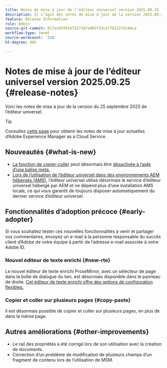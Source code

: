 ```yaml
---
title: Notes de mise à jour de l’éditeur universel version 2025.09.25
description: Il s’agit des notes de mise à jour de la version 2025.09.25 de l’éditeur universel.
feature: Release Information
role: Admin
source-git-commit: 017ac03f6547317197a903f23ce77b1227dc94ca
workflow-type: tm+mt
source-wordcount: '224'
ht-degree: 46%

---
```



# Notes de mise à jour de l’éditeur universel version 2025.09.25 {#release-notes}

Voici les notes de mise à jour de la version du 25 septembre 2025 de l’éditeur universel.

>[!TIP]
>
>Consultez [cette page](/help/release-notes/release-notes-cloud/release-notes-current.md) pour obtenir les notes de mise à jour actuelles d’Adobe Experience Manager as a Cloud Service.

## Nouveautés {#what-is-new}

* [La fonction de copier-coller](/help/sites-cloud/authoring/universal-editor/authoring.md#copy-paste) peut désormais être [désactivée à l’aide d’une balise meta.](/help/implementing/universal-editor/customizing.md#copy-paste)
* [Lors de l’utilisation de l’éditeur universel dans des environnements AEM hébergés (AMS),](https://experienceleague.adobe.com/fr/docs/experience-manager-65/content/implementing/developing/headless/universal-editor/introduction) l’éditeur universel utilise désormais le service d’éditeur universel hébergé par AEM et ne dépend plus d’une installation AMS locale, ce qui vous garantit de toujours disposer automatiquement du dernier service d’éditeur universel.

## Fonctionnalités d’adoption précoce {#early-adopter}

Si vous souhaitez tester ces nouvelles fonctionnalités à venir et partager vos commentaires, envoyez un e-mail à la personne responsable du succès client d’Adobe de votre équipe à partir de l’adresse e-mail associée à votre Adobe ID.

### Nouvel éditeur de texte enrichi {#new-rte}

Le nouvel éditeur de texte enrichi ProseMirror, avec un sélecteur de page dans la boîte de dialogue du lien, est désormais disponible dans le panneau de droite. [Cet éditeur de texte enrichi offre des options de configuration flexibles.](/help/implementing/universal-editor/configure-rte.md)

### Copier et coller sur plusieurs pages {#copy-paste}

Il est désormais possible de copier et coller sur plusieurs pages, en plus de dans la même page.

## Autres améliorations {#other-improvements}

* Le rail des propriétés a été corrigé lors de son utilisation avec la création de documents.
* Correction d’un problème de modification de plusieurs champs d’un fragment de contenu lors de l’utilisation de MSM.
